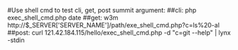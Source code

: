 #Use shell cmd to test cli, get, post summit argument:
##cli: php exec_shell_cmd.php date
##get: w3m http://$_SERVER['SERVER_NAME']/path/exe_shell_cmd.php?c=ls%20-al
##post: curl 121.42.184.115/hello/exec_shell_cmd.php -d "c=git --help" | lynx -stdin
